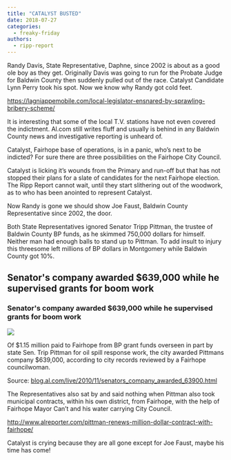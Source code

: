 ```yaml
---
title: "CATALYST BUSTED"
date: 2018-07-27
categories: 
  - freaky-friday
authors: 
  - ripp-report
---
```


Randy Davis, State Representative, Daphne, since 2002 is about as a good ole boy as they get. Originally Davis was going to run for the Probate Judge for Baldwin County then suddenly pulled out of the race. Catalyst Candidate Lynn Perry took his spot. Now we know why Randy got cold feet.

https://lagniappemobile.com/local-legislator-ensnared-by-sprawling-bribery-scheme/

It is interesting that some of the local T.V. stations have not even covered the indictment. Al.com still writes fluff and usually is behind in any Baldwin County news and investigative reporting is unheard of.

Catalyst, Fairhope base of operations, is in a panic, who’s next to be indicted? For sure there are three possibilities on the Fairhope City Council.

Catalyst is licking it’s wounds from the Primary and run-off but that has not stopped their plans for a slate of candidates for the next Fairhope election. The Ripp Report cannot wait, until they start slithering out of the woodwork, as to who has been anointed to represent Catalyst.

Now Randy is gone we should show Joe Faust, Baldwin County Representative since 2002, the door.

Both State Representatives ignored Senator Tripp Pittman, the trustee of Baldwin County BP funds, as he skimmed 750,000 dollars for himself. Neither man had enough balls to stand up to Pittman. To add insult to injury this threesome left millions of BP dollars in Montgomery while Baldwin County got 10%.

<div class="link-preview">

## Senator's company awarded $639,000 while he supervised grants for boom work

### Senator's company awarded $639,000 while he supervised grants for boom work

![](http://image.al.com/home/bama-media/width620/img/live/photo/8421284-standard.jpg)

Of $1.15 million paid to Fairhope from BP grant funds overseen in part by state Sen. Trip Pittman for oil spill response work, the city awarded Pittmans company $639,000, according to city records reviewed by a Fairhope councilwoman.

Source: [blog.al.com/live/2010/11/senators\_company\_awarded\_63900.html](http://blog.al.com/live/2010/11/senators_company_awarded_63900.html)

</div>
The Representatives also sat by and said nothing when Pittman also took municipal contracts, within his own district, from Fairhope, with the help of Fairhope Mayor Can’t and his water carrying City Council.

http://www.alreporter.com/pittman-renews-million-dollar-contract-with-fairhope/

Catalyst is crying because they are all gone except for Joe Faust, maybe his time has come!
